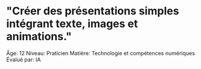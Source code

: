 # "Créer des présentations simples intégrant texte, images et animations."

Âge: 12
Niveau: Praticien
Matière: Technologie et compétences numériques
Évalué par: IA